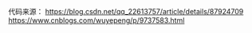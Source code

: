代码来源：
https://blog.csdn.net/qq_22613757/article/details/87924709
https://www.cnblogs.com/wuyepeng/p/9737583.html